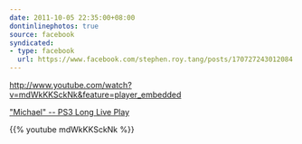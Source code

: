 ```yaml
---
date: 2011-10-05 22:35:00+08:00
dontinlinephotos: true
source: facebook
syndicated:
- type: facebook
  url: https://www.facebook.com/stephen.roy.tang/posts/170727243012084
---
```


http://www.youtube.com/watch?v=mdWkKKSckNk&feature=player_embedded

["Michael" -- PS3 Long Live Play](https://www.youtube.com/watch?v=mdWkKKSckNk)



{{% youtube mdWkKKSckNk %}}